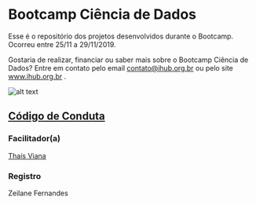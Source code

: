 # Bootcamp Ciência de Dados

Esse é o repositório dos projetos desenvolvidos durante o Bootcamp. Ocorreu entre 25/11 a 29/11/2019.

Gostaria de realizar, financiar ou saber mais sobre o Bootcamp Ciência de Dados? Entre em contato pelo email contato@ihub.org.br ou pelo site www.ihub.org.br .

![alt text](https://github.com/instituto-hub/Bootcamp-Ciencia-de-Dados/blob/master/Turma%20%231/Imagens/bootcamp%20ciencia%20de%20dados-01.png)


## [Código de Conduta](https://github.com/instituto-hub/Codigo-de-Conduta)


### Facilitador(a)

[Thaís Viana](https://github.com/thaisviana)


### Registro

Zeilane Fernandes
